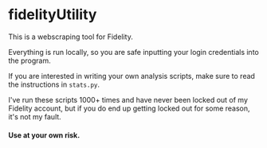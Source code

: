 # fidelityUtility
This is a webscraping tool for Fidelity.

Everything is run locally, so you are safe inputting your login credentials into the program.

If you are interested in writing your own analysis scripts, make sure to read the instructions in `stats.py`.

I've run these scripts 1000+ times and have never been locked out of my Fidelity account, but if you do end up getting locked out for some reason, it's not my fault.

#### Use at your own risk.
